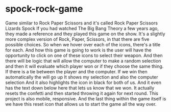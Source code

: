 # spock-rock-game
Game similar to Rock Paper Scissors and it's called Rock Paper Scissors Lizards Spock
If you had watched The Big Bang Theory a few years ago, they made a reference and they played this game on the show.
It's a slightly more complex version of Rock, Paper, Scissors, in that there are five possible choices.
So when we  hover over each of the icons, there's a title for each.
And how this game is going to work is the user will have the opportunity to click on one of these icons to select their weapon.
And then there will be logic that will allow the computer to make a random selection and then it will evaluate which player won 
or if they choose the same thing. If there is a tie between the player and the computer.
If we win then automatically the will go up
It shows my selection and also the computer selection
And it also highlights the icon in black for both of us.
And it even has the text down below here that lets us know that we won.
It actually resets the confetti and then started throwing it again for next round.
This project is also mobile, responsive.
And the last thing within the game itself is we have this reset icon that allows us to start the game
all the way over.
